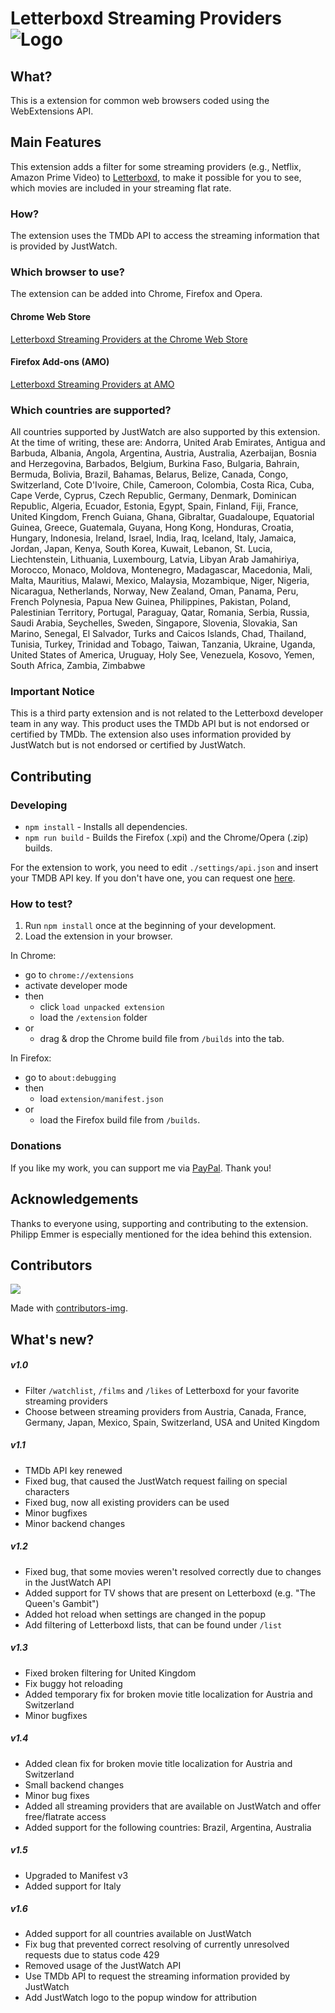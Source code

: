 # Letterboxd Streaming Providers ![Logo](./extension/icons/logo_final_48.png) 

## What?
This is a extension for common web browsers coded using the WebExtensions API.

## Main Features
This extension adds a filter for some streaming providers (e.g., Netflix, Amazon Prime Video) to [Letterboxd](https://letterboxd.com/), to make it possible for you to see, which movies are included in your streaming flat rate.

### How?
The extension uses the TMDb API to access the streaming information that is provided by JustWatch.

### Which browser to use?
The extension can be added into Chrome, Firefox and Opera.

#### Chrome Web Store
[Letterboxd Streaming Providers at the Chrome Web Store](https://chrome.google.com/webstore/detail/letterboxd-streaming-prov/egmanfnfgmljjmdncfoeghfmflhlmhpj)

#### Firefox Add-ons (AMO)
[Letterboxd Streaming Providers at AMO](https://addons.mozilla.org/en-US/firefox/addon/letterboxd-streaming-providers/)

### Which countries are supported?
All countries supported by JustWatch are also supported by this extension. At the time of writing, these are:
Andorra, United Arab Emirates, Antigua and Barbuda, Albania, Angola, Argentina, Austria, Australia, Azerbaijan, Bosnia and Herzegovina, Barbados, Belgium, Burkina Faso, Bulgaria, Bahrain, Bermuda, Bolivia, Brazil, Bahamas, Belarus, Belize, Canada, Congo, Switzerland, Cote D'Ivoire, Chile, Cameroon, Colombia, Costa Rica, Cuba, Cape Verde, Cyprus, Czech Republic, Germany, Denmark, Dominican Republic, Algeria, Ecuador, Estonia, Egypt, Spain, Finland, Fiji, France, United Kingdom, French Guiana, Ghana, Gibraltar, Guadaloupe, Equatorial Guinea, Greece, Guatemala, Guyana, Hong Kong, Honduras, Croatia, Hungary, Indonesia, Ireland, Israel, India, Iraq, Iceland, Italy, Jamaica, Jordan, Japan, Kenya, South Korea, Kuwait, Lebanon, St. Lucia, Liechtenstein, Lithuania, Luxembourg, Latvia, Libyan Arab Jamahiriya, Morocco, Monaco, Moldova, Montenegro, Madagascar, Macedonia, Mali, Malta, Mauritius, Malawi, Mexico, Malaysia, Mozambique, Niger, Nigeria, Nicaragua, Netherlands, Norway, New Zealand, Oman, Panama, Peru, French Polynesia, Papua New Guinea, Philippines, Pakistan, Poland, Palestinian Territory, Portugal, Paraguay, Qatar, Romania, Serbia, Russia, Saudi Arabia, Seychelles, Sweden, Singapore, Slovenia, Slovakia, San Marino, Senegal, El Salvador, Turks and Caicos Islands, Chad, Thailand, Tunisia, Turkey, Trinidad and Tobago, Taiwan, Tanzania, Ukraine, Uganda, United States of America, Uruguay, Holy See, Venezuela, Kosovo, Yemen, South Africa, Zambia, Zimbabwe

### Important Notice
This is a third party extension and is not related to the Letterboxd developer team in any way. This product uses the TMDb API but is not endorsed or certified by TMDb. The extension also uses information provided by JustWatch but is not endorsed or certified by JustWatch.

## Contributing

### Developing
- `npm install` - Installs all dependencies.
- `npm run build` - Builds the Firefox (.xpi) and the Chrome/Opera (.zip) builds.

For the extension to work, you need to edit `./settings/api.json` and insert your TMDB API key. If you don't have one, you can request one [here](https://www.themoviedb.org/documentation/api).

### How to test?
1. Run `npm install` once at the beginning of your development.
2. Load the extension in your browser.

In Chrome: 
- go to `chrome://extensions`
- activate developer mode 
- then
    - click `load unpacked extension` 
    - load the `/extension` folder 
- or
    - drag & drop the Chrome build file from `/builds` into the tab.
    
In Firefox:
- go to `about:debugging`
- then
    - load `extension/manifest.json`
- or
    - load the Firefox build file from `/builds`.

### Donations
If you like my work, you can support me via [PayPal](https://www.paypal.me/ChristianZei/5). Thank you!

## Acknowledgements
Thanks to everyone using, supporting and contributing to the extension. Philipp Emmer is especially mentioned for the idea behind this extension.

## Contributors
<a href="https://github.com/adlerzei/letterboxd-streaming-providers/graphs/contributors">
  <img src="https://contributors-img.web.app/image?repo=adlerzei/letterboxd-streaming-providers" />
</a>

Made with [contributors-img](https://contributors-img.web.app).

## What's new?

##### v1.0
- Filter `/watchlist`, `/films` and `/likes` of Letterboxd for your favorite streaming providers
- Choose between streaming providers from Austria, Canada, France, Germany, Japan, Mexico, Spain, Switzerland, USA and United Kingdom

##### v1.1
- TMDb API key renewed
- Fixed bug, that caused the JustWatch request failing on special characters
- Fixed bug, now all existing providers can be used
- Minor bugfixes
- Minor backend changes

##### v1.2
- Fixed bug, that some movies weren't resolved correctly due to changes in the JustWatch API
- Added support for TV shows that are present on Letterboxd (e.g. "The Queen's Gambit")
- Added hot reload when settings are changed in the popup
- Add filtering of Letterboxd lists, that can be found under `/list`

##### v1.3
- Fixed broken filtering for United Kingdom
- Fix buggy hot reloading
- Added temporary fix for broken movie title localization for Austria and Switzerland
- Minor bugfixes

##### v1.4
- Added clean fix for broken movie title localization for Austria and Switzerland
- Small backend changes
- Minor bug fixes
- Added all streaming providers that are available on JustWatch and offer free/flatrate access
- Added support for the following countries: Brazil, Argentina, Australia

##### v1.5
- Upgraded to Manifest v3
- Added support for Italy

##### v1.6
- Added support for all countries available on JustWatch
- Fix bug that prevented correct resolving of currently unresolved requests due to status code 429
- Removed usage of the JustWatch API
- Use TMDb API to request the streaming information provided by JustWatch
- Add JustWatch logo to the popup window for attribution